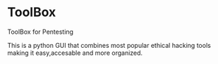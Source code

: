 # ToolBox
ToolBox for Pentesting 

This is a python GUI that combines most popular ethical hacking tools making it easy,accesable and more organized.
